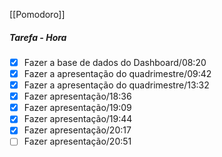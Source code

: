 [[Pomodoro]]
##### Tarefa - Hora
- [x]  Fazer a base de dados do Dashboard/08:20
- [x] Fazer a apresentação do quadrimestre/09:42
- [x] Fazer a apresentação do quadrimestre/13:32
- [x] Fazer apresentação/18:36
- [x]  Fazer apresentação/19:09
- [x]  Fazer apresentação/19:44
- [x]  Fazer apresentação/20:17
- [ ] Fazer apresentação/20:51